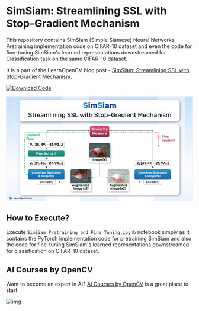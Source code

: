 # SimSiam: Streamlining SSL with Stop-Gradient Mechanism

This repository contains SimSiam (Simple Siamese) Neural Networks Pretraining implementation code on CIFAR-10 dataset and even the code for fine-tuning SimSiam's learned representations downstreamed for Classification task on the same CIFAR-10 dataset.

It is a part of the LearnOpenCV blog post - [SimSiam: Streamlining SSL with Stop-Gradient Mechanism](https://learnopencv.com/simsiam/).

[<img src="https://learnopencv.com/wp-content/uploads/2022/07/download-button-e1657285155454.png" alt="Download Code" width="200">](https://www.dropbox.com/scl/fo/oq0nn5gpdjll7ync0mkfe/APKbAPpgDgKRTHZ3t0jRsBM?rlkey=fybk28tyyvf04drqh2wz6xfzw&st=7f4iai0i&dl=1)

![](readme_images/feature.gif)

## How to Execute?

Execute ``SimSiam_Pretraining_and_Fine_Tuning.ipynb`` notebook simply as it contains the PyTorch implementation code for pretraining SimSiam and also the code for fine-tuning SimSiam's learned representations downstreamed for classification on CIFAR-10 dataset.


## AI Courses by OpenCV

Want to become an expert in AI? [AI Courses by OpenCV](https://opencv.org/courses/) is a great place to start.

[![img](https://learnopencv.com/wp-content/uploads/2023/01/AI-Courses-By-OpenCV-Github.png)](https://opencv.org/courses/)
